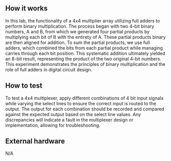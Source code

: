 <!---

This file is used to generate your project datasheet. Please fill in the information below and delete any unused
sections.

You can also include images in this folder and reference them in the markdown. Each image must be less than
512 kb in size, and the combined size of all images must be less than 1 MB.
-->

## How it works
In this lab, the functionality of a 4x4 multiplier array utilizing full adders to perform binary multiplication.
The process began with two 4-bit binary numbers, A and B, from which we generated four partial products by multiplying
each bit of B with the entirety of A. These partial products binary are then aligned for addition. To sum the partial 
products, we use full adders, which combined the bits from each partial product while managing carries through each 
bit position. This systematic addition ultimately yielded an 8-bit result, representing the product of the 
two original 4-bit numbers. This experiment demonstrates the principles of binary multiplication and the role 
of full adders in digital circuit design.


## How to test
To test a 4x4 multiplexer, apply different combinations of 4 bit input signals  while 
varying the select lines to ensure the correct input is routed to the output. The output for
each combination should be recorded and compared against the expected output based on the select 
line values. Any discrepancies will indicate a fault in the multiplexer design or implementation,
allowing for troubleshooting.

## External hardware
N/A 
